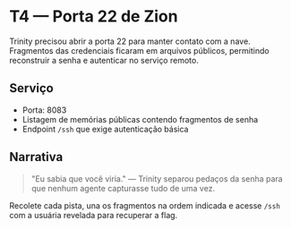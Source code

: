 # T4 — Porta 22 de Zion

Trinity precisou abrir a porta 22 para manter contato com a nave. Fragmentos das credenciais ficaram em arquivos
públicos, permitindo reconstruir a senha e autenticar no serviço remoto.

## Serviço

- Porta: 8083
- Listagem de memórias públicas contendo fragmentos de senha
- Endpoint `/ssh` que exige autenticação básica

## Narrativa

> "Eu sabia que você viria." — Trinity separou pedaços da senha para que nenhum agente capturasse tudo de uma vez.

Recolete cada pista, una os fragmentos na ordem indicada e acesse `/ssh` com a usuária revelada para recuperar a flag.
